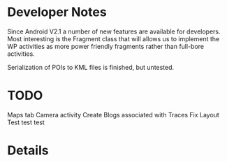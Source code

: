 # Developer Notes #

Since Android V2.1 a number of new features are available for developers. Most interesting is the Fragment class that will allows us to implement the WP activities as more power friendly fragments rather than full-bore activities.

Serialization of POIs to KML files is finished, but untested.

# TODO #
Maps tab
Camera activity
Create Blogs associated with Traces
Fix Layout
Test test test


# Details #